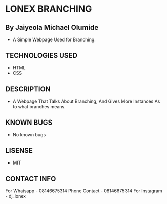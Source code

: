 # LONEX BRANCHING
## By Jaiyeola Michael Olumide
* A Simple Webpage Used for Branching.
## TECHNOLOGIES USED
* HTML
* CSS
## DESCRIPTION
* A Webpage That Talks About Branching, And Gives More Instances As to what branches means.
## KNOWN BUGS
* No known bugs
## LISENSE
* MIT
## CONTACT INFO
For Whatsapp - 08146675314
Phone Contact - 08146675314
For Instagram - dj_lonex
